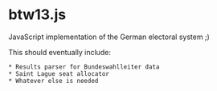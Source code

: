 btw13.js
========

JavaScript implementation of the German electoral system ;)

This should eventually include:

    * Results parser for Bundeswahlleiter data
    * Saint Lague seat allocator 
    * Whatever else is needed



